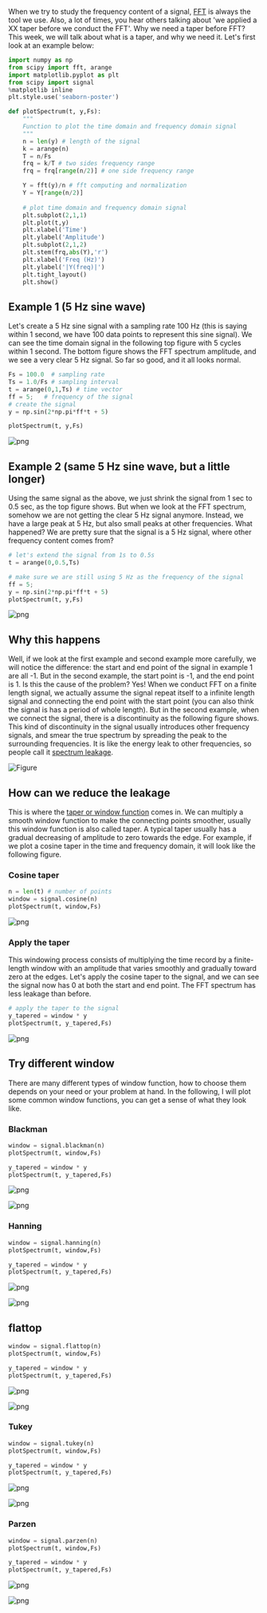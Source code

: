 
When we try to study the frequency content of a signal, [FFT](https://en.wikipedia.org/wiki/Fast_Fourier_transform) is always the tool we use. Also, a lot of times, you hear others talking about 'we applied a XX taper before we conduct the FFT'. Why we need a taper before FFT? This week, we will talk about what is a taper, and why we need it. Let's first look at an example below:


```python
import numpy as np
from scipy import fft, arange
import matplotlib.pyplot as plt
from scipy import signal
%matplotlib inline
plt.style.use('seaborn-poster')
```


```python
def plotSpectrum(t, y,Fs):
    """
    Function to plot the time domain and frequency domain signal
    """
    n = len(y) # length of the signal
    k = arange(n)
    T = n/Fs
    frq = k/T # two sides frequency range
    frq = frq[range(n/2)] # one side frequency range

    Y = fft(y)/n # fft computing and normalization
    Y = Y[range(n/2)]    
    
    # plot time domain and frequency domain signal
    plt.subplot(2,1,1)
    plt.plot(t,y)
    plt.xlabel('Time')
    plt.ylabel('Amplitude')
    plt.subplot(2,1,2)
    plt.stem(frq,abs(Y),'r')
    plt.xlabel('Freq (Hz)')
    plt.ylabel('|Y(freq)|')
    plt.tight_layout()
    plt.show()
```

## Example 1 (5 Hz sine wave)

Let's create a 5 Hz sine signal with a sampling rate 100 Hz (this is saying within 1 second, we have 100 data points to represent this sine signal). We can see the time domain signal in the following top figure with 5 cycles within 1 second. The bottom figure shows the FFT spectrum amplitude, and we see a very clear 5 Hz signal. So far so good, and it all looks normal. 


```python
Fs = 100.0  # sampling rate
Ts = 1.0/Fs # sampling interval
t = arange(0,1,Ts) # time vector
ff = 5;   # frequency of the signal
# create the signal
y = np.sin(2*np.pi*ff*t + 5)

plotSpectrum(t, y,Fs)
```


![png](Why_we_need_taper_when_do_fft_files/Why_we_need_taper_when_do_fft_4_0.png)


## Example 2 (same 5 Hz sine wave, but a little longer)  

Using the same signal as the above, we just shrink the signal from 1 sec to 0.5 sec, as the top figure shows. But when we look at the FFT spectrum, somehow we are not getting the clear 5 Hz signal anymore. Instead, we have a large peak at 5 Hz, but also small peaks at other frequencies. What happened? We are pretty sure that the signal is a 5 Hz signal, where other frequency content comes from?


```python
# let's extend the signal from 1s to 0.5s
t = arange(0,0.5,Ts)

# make sure we are still using 5 Hz as the frequency of the signal
ff = 5;
y = np.sin(2*np.pi*ff*t + 5)
plotSpectrum(t, y,Fs)
```


![png](Why_we_need_taper_when_do_fft_files/Why_we_need_taper_when_do_fft_6_0.png)


## Why this happens  

Well, if we look at the first example and second example more carefully, we will notice the difference: the start and end point of the signal in example 1 are all -1. But in the second example, the start point is -1, and the end point is 1. Is this the cause of the problem? Yes! When we conduct FFT on a finite length signal, we actually assume the signal repeat itself to a infinite length signal and connecting the end point with the start point (you can also think the signal is has a period of whole length). But in the second example, when we connect the signal, there is a discontinuity as the following figure shows. This kind of discontinuity in the signal usually introduces other frequency signals, and smear the true spectrum by spreading the peak to the surrounding frequencies. It is like the energy leak to other frequencies, so people call it [spectrum leakage](https://en.wikipedia.org/wiki/Spectral_leakage). 

![Figure](./Why_we_need_taper_when_do_fft_files/discontinuity.png "discontinuity")

## How can we reduce the leakage  

This is where the [taper or window function](https://en.wikipedia.org/wiki/Window_function) comes in. We can multiply a smooth window function to make the connecting points smoother, usually this window function is also called taper. A typical taper usually has a gradual decreasing of amplitude to zero towards the edge. For example, if we plot a cosine taper in the time and frequency domain, it will look like the following figure. 

### Cosine taper


```python
n = len(t) # number of points
window = signal.cosine(n)
plotSpectrum(t, window,Fs)
```


![png](Why_we_need_taper_when_do_fft_files/Why_we_need_taper_when_do_fft_9_0.png)


### Apply the taper
This windowing process consists of multiplying the time record by a finite-length window with an amplitude that varies smoothly and gradually toward zero at the edges. Let's apply the cosine taper to the signal, and we can see the signal now has 0 at both the start and end point. The FFT spectrum has less leakage than before. 


```python
# apply the taper to the signal
y_tapered = window * y 
plotSpectrum(t, y_tapered,Fs)
```


![png](Why_we_need_taper_when_do_fft_files/Why_we_need_taper_when_do_fft_11_0.png)


## Try different window

There are many different types of window function, how to choose them depends on your need or your problem at hand. In the following, I will plot some common window functions, you can get a sense of what they look like. 

### Blackman


```python
window = signal.blackman(n)
plotSpectrum(t, window,Fs)

y_tapered = window * y 
plotSpectrum(t, y_tapered,Fs)
```


![png](Why_we_need_taper_when_do_fft_files/Why_we_need_taper_when_do_fft_13_0.png)



![png](Why_we_need_taper_when_do_fft_files/Why_we_need_taper_when_do_fft_13_1.png)


### Hanning


```python
window = signal.hanning(n)
plotSpectrum(t, window,Fs)

y_tapered = window * y 
plotSpectrum(t, y_tapered,Fs)
```


![png](Why_we_need_taper_when_do_fft_files/Why_we_need_taper_when_do_fft_15_0.png)



![png](Why_we_need_taper_when_do_fft_files/Why_we_need_taper_when_do_fft_15_1.png)


## flattop


```python
window = signal.flattop(n)
plotSpectrum(t, window,Fs)

y_tapered = window * y 
plotSpectrum(t, y_tapered,Fs)
```


![png](Why_we_need_taper_when_do_fft_files/Why_we_need_taper_when_do_fft_17_0.png)



![png](Why_we_need_taper_when_do_fft_files/Why_we_need_taper_when_do_fft_17_1.png)


### Tukey


```python
window = signal.tukey(n)
plotSpectrum(t, window,Fs)

y_tapered = window * y 
plotSpectrum(t, y_tapered,Fs)
```


![png](Why_we_need_taper_when_do_fft_files/Why_we_need_taper_when_do_fft_19_0.png)



![png](Why_we_need_taper_when_do_fft_files/Why_we_need_taper_when_do_fft_19_1.png)


### Parzen


```python
window = signal.parzen(n)
plotSpectrum(t, window,Fs)

y_tapered = window * y 
plotSpectrum(t, y_tapered,Fs)
```


![png](Why_we_need_taper_when_do_fft_files/Why_we_need_taper_when_do_fft_21_0.png)



![png](Why_we_need_taper_when_do_fft_files/Why_we_need_taper_when_do_fft_21_1.png)

